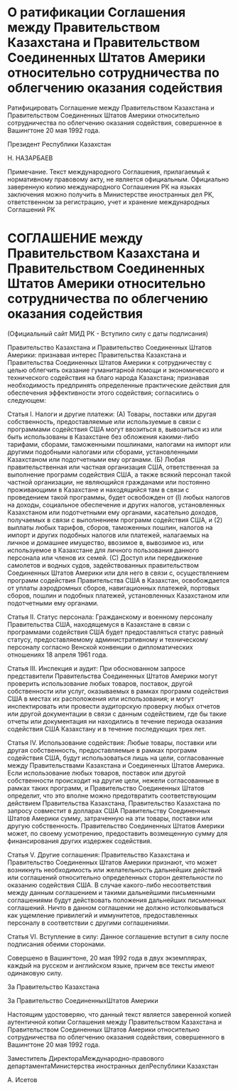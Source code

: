 # О ратификации Соглашения между Правительством Казахстана и Правительством Соединенных Штатов Америки относительно сотрудничества по облегчению оказания содействия

Ратифицировать Соглашение между Правительством Казахстана и Правительством Соединенных Штатов Америки относительно сотрудничества по облегчению оказания содействия, совершенное в Вашингтоне 20 мая 1992 года.

Президент Республики Казахстан

Н. НАЗАРБАЕВ

Примечание. Текст международного Соглашения, прилагаемый к нормативному правовому акту, не является официальным. Официально заверенную копию международного Соглашения РК на языках заключения можно получить в Министерстве иностранных дел РК, ответственном за регистрацию, учет и хранение международных Соглашений РК

# СОГЛАШЕНИЕ между Правительством Казахстана и Правительством Соединенных Штатов Америки относительно сотрудничества по облегчению оказания содействия

(Официальный сайт МИД РК - Вступило силу с даты подписания)

Правительство Казахстана и Правительство Соединенных Штатов Америки: признавая интерес Правительства Казахстана и Правительства Соединенных Штатов Америки к сотрудничеству с целью облегчить оказание гуманитарной помощи и экономического и технического содействия на благо народа Казахстана; признавая необходимость предпринять определенные практические действия для обеспечения эффективности этого содействия; согласились о следующем:

Статья I. Налоги и другие платежи: (А) Товары, поставки или другая собственность, предоставляемые или используемые в связи с программами содействия США могут ввозиться в, вывозиться из или быть использованы в Казахстане без обложения какими-либо тарифами, сборами, таможенными пошлинами, налогами на импорт или другими подобными налогами или сборами, установленными Казахстаном или подотчетными ему органами. (Б) Любая правительственная или частная организация США, ответственная за выполнение программ содействия США, а также всякий персонал такой частной организации, не являющийся гражданами или постоянно проживающими в Казахстане и находящийся там в связи с проведением такой программы, будет освобожден от (I) любых налогов на доходы, социальное обеспечение и других налогов, установленных Казахстаном или подотчетными ему органами, касательно доходов, получаемых в связи с выполнением программ содействия США, и (2) выплаты любых тарифов, сборов, таможенных пошлин, налогов на импорт и других подобных налогов или платежей, налагаемых на личное и домашнее имущество, ввозимое в, вывозимое из, или используемое в Казахстане для личного пользования данного персонала или членов их семей. (С) Доступ или передвижение самолетов и водных судов, задействованных правительством Соединенных Штатов Америки или для него в связи с, осуществлением программ содействия Правительства США в Казахстан, освобождается от уплаты аэродромных сборов, навигационных платежей, портовых сборов, пошлин и подобных платежей, установленных Казахстаном или подотчетными ему органами.

Статья II. Статус персонала: Гражданскому и военному персоналу Правительства США, находящемуся в Казахстане в связи с программами содействия США будет предоставляться статус равный статусу, предоставляемому административному и техническому персоналу согласно Венской конвенции о дипломатических отношениях 18 апреля 1961 года.

Статья III. Инспекция и аудит: При обоснованном запросе представители Правительства Соединенных Штатов Америки могут проверить использование любых товаров, поставок, другой собственности или услуг, оказываемых в рамках программ содействия США в местах их расположения или использования; и могут инспектировать или провести аудиторскую проверку любых отчетов или другой документации в связи с данным содействием, где бы такие отчеты или документация ни находились в течение периода оказания содействия США Казахстану и в течение последующих трех лет.

Статья IV. Использование содействия: Любые товары, поставки или другая собственность, предоставляемые в рамках программ содействия США, будут использоваться лишь на цели, согласованные между Правительствами Казахстана и Соединенных Штатов Америка. Если использование любых товаров, поставок или другой собственности происходит на другие цели, нежели согласованные в рамках таких программ, и Правительство Соединенных Штатов определит, что это вполне можно предотвратить соответствующим действием Правительства Казахстана, Правительство Казахстана по запросу совместит в долларах США Правительству Соединенных Штатов Америки сумму, затраченную на эти товары, поставки или другую собственность. Правительство Соединенных Штатов Америки может, по своему усмотрению, предоставить возмещенную сумму для финансирования других издержек содействия.

Статья V. Другие соглашения: Правительство Казахстана и Правительство Соединенных Штатов Америки признают, что может возникнуть необходимость или желательность дальнейших действий или соглашений относительно определенных сторон деятельности по оказанию содействия США. В случае какого-либо несоответствия между данным соглашением и такими дальнейшими письменными соглашениями будут действовать положения дальнейших письменных соглашений. Ничто в данном соглашении не должно истолковываться как ущемление привилегий и иммунитетов, предоставленных персоналу в соответствии с другими соглашениями.

Статья VI. Вступление в силу: Данное соглашение вступит в силу после подписания обеими сторонами.

Совершено в Вашингтоне, 20 мая 1992 года в двух экземплярах, каждый на русском и английском языке, причем все тексты имеют одинаковую силу.

За Правительство Казахстана

За Правительство СоединенныхШтатов Америки

Настоящим удостоверяю, что данный текст является заверенной копией аутентичной копии Соглашения между Правительством Казахстана и Правительством Соединенных Штатов Америки относительно сотрудничества по облегчению оказания содействия, совершенного в Вашингтоне 20 мая 1992 года.

Заместитель ДиректораМеждународно-правового департаментаМинистерства иностранных делРеспублики Казахстан

А. Исетов

